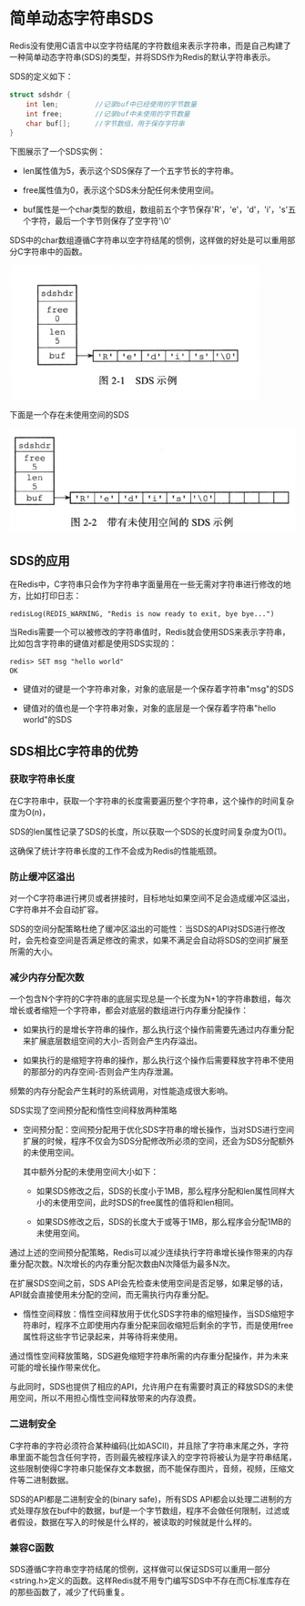 # 简单动态字符串SDS

Redis没有使用C语言中以空字符结尾的字符数组来表示字符串，而是自己构建了一种简单动态字符串(SDS)的类型，并将SDS作为Redis的默认字符串表示。

SDS的定义如下：

```c
struct sdshdr {
    int len;         //记录buf中已经使用的字节数量
    int free;        //记录buf中未使用的字节数量
    char buf[];      //字节数组，用于保存字符串
}
```
下图展示了一个SDS实例：

- len属性值为5，表示这个SDS保存了一个五字节长的字符串。

- free属性值为0，表示这个SDS未分配任何未使用空间。

- buf属性是一个char类型的数组，数组前五个字节保存'R'，'e'，'d'，'i'，'s'五个字符，最后一个字节则保存了空字符'\0'

SDS中的char数组遵循C字符串以空字符结尾的惯例，这样做的好处是可以重用部分C字符串中的函数。

![](../assets/5a7505d4c08ba9f7c68e31715368fc10_1.png)

下面是一个存在未使用空间的SDS

![](../assets/5a7505d4c08ba9f7c68e31715368fc10_2.png)

## SDS的应用

在Redis中，C字符串只会作为字符串字面量用在一些无需对字符串进行修改的地方，比如打印日志：

```
redisLog(REDIS_WARNING, "Redis is now ready to exit, bye bye...")
```

当Redis需要一个可以被修改的字符串值时，Redis就会使用SDS来表示字符串，比如包含字符串的键值对都是使用SDS实现的：

```
redis> SET msg "hello world"
OK
```

- 键值对的键是一个字符串对象，对象的底层是一个保存着字符串"msg"的SDS

- 键值对的值也是一个字符串对象，对象的底层是一个保存着字符串"hello world"的SDS

## SDS相比C字符串的优势

### 获取字符串长度

在C字符串中，获取一个字符串的长度需要遍历整个字符串，这个操作的时间复杂度为O(n)，

SDS的len属性记录了SDS的长度，所以获取一个SDS的长度时间复杂度为O(1)。

这确保了统计字符串长度的工作不会成为Redis的性能瓶颈。

### 防止缓冲区溢出

对一个C字符串进行拷贝或者拼接时，目标地址如果空间不足会造成缓冲区溢出，C字符串并不会自动扩容。

SDS的空间分配策略杜绝了缓冲区溢出的可能性：当SDS的API对SDS进行修改时，会先检查空间是否满足修改的需求，如果不满足会自动将SDS的空间扩展至所需的大小。

### 减少内存分配次数

一个包含N个字符的C字符串的底层实现总是一个长度为N+1的字符串数组，每次增长或者缩短一个字符串，都会对底层的数组进行内存重分配操作：

- 如果执行的是增长字符串的操作，那么执行这个操作前需要先通过内存重分配来扩展底层数组空间的大小-否则会产生内存溢出。

- 如果执行的是缩短字符串的操作，那么执行这个操作后需要释放字符串不使用的那部分的内存空间-否则会产生内存泄漏。

频繁的内存分配会产生耗时的系统调用，对性能造成很大影响。

SDS实现了空间预分配和惰性空间释放两种策略

- 空间预分配：空间预分配用于优化SDS字符串的增长操作，当对SDS进行空间扩展的时候，程序不仅会为SDS分配修改所必须的空间，还会为SDS分配额外的未使用空间。

    其中额外分配的未使用空间大小如下：

    - 如果SDS修改之后，SDS的长度小于1MB，那么程序分配和len属性同样大小的未使用空间，此时SDS的free属性的值将和len相同。

    - 如果SDS修改之后，SDS的长度大于或等于1MB，那么程序会分配1MB的未使用空间。

通过上述的空间预分配策略，Redis可以减少连续执行字符串增长操作带来的内存重分配次数。N次增长的内存重分配次数由N次降低为最多N次。

在扩展SDS空间之前，SDS API会先检查未使用空间是否足够，如果足够的话，API就会直接使用未分配的空间，而无需执行内存重分配。

- 惰性空间释放：惰性空间释放用于优化SDS字符串的缩短操作，当SDS缩短字符串时，程序不立即使用内存重分配来回收缩短后剩余的字节，而是使用free属性将这些字节记录起来，并等待将来使用。

通过惰性空间释放策略，SDS避免缩短字符串所需的内存重分配操作，并为未来可能的增长操作带来优化。

与此同时，SDS也提供了相应的API，允许用户在有需要时真正的释放SDS的未使用空间，所以不用担心惰性空间释放带来的内存浪费。

### 二进制安全

C字符串的字符必须符合某种编码(比如ASCII)，并且除了字符串末尾之外，字符串里面不能包含任何字符，否则最先被程序读入的空字符将被认为是字符串结尾，这些限制使得C字符串只能保存文本数据，而不能保存图片，音频，视频，压缩文件等二进制数据。

SDS的API都是二进制安全的(binary safe)，所有SDS API都会以处理二进制的方式处理存放在buf中的数据，buf是一个字节数组，程序不会做任何限制，过滤或者假设，数据在写入的时候是什么样的，被读取的时候就是什么样的。

### 兼容C函数

SDS遵循C字符串空字符结尾的惯例，这样做可以保证SDS可以重用一部分<string.h>定义的函数。这样Redis就不用专门编写SDS中不存在而C标准库存在的那些函数了，减少了代码重复。

